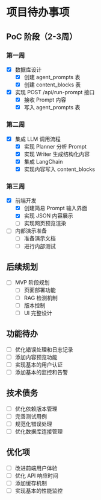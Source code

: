 # 项目待办事项

## PoC 阶段（2-3周）

### 第一周
- [x] 数据库设计
  - [x] 创建 agent_prompts 表
  - [x] 创建 content_blocks 表
- [x] 实现 POST /api/run-prompt 接口
  - [x] 接收 Prompt 内容
  - [x] 写入 agent_prompts 表

### 第二周
- [x] 集成 LLM 调用流程
  - [x] 实现 Planner 分析 Prompt
  - [x] 实现 Writer 生成结构化内容
  - [x] 集成 LangChain
  - [x] 实现内容写入 content_blocks

### 第三周
- [x] 前端开发
  - [x] 创建简易 Prompt 输入界面
  - [x] 实现 JSON 内容展示
  - [ ] 实现网页预览渲染
- [ ] 内部演示准备
  - [ ] 准备演示文档
  - [ ] 进行内部测试

## 后续规划
- [ ] MVP 阶段规划
  - [ ] 页面部署功能
  - [ ] RAG 检测机制
  - [ ] 版本控制
  - [ ] UI 完整设计

## 功能待办
- [ ] 优化错误处理和日志记录
- [ ] 添加内容预览功能
- [ ] 实现基本的用户认证
- [ ] 添加基本的监控和告警

## 技术债务
- [ ] 优化依赖版本管理
- [ ] 完善测试用例
- [ ] 规范化错误处理
- [ ] 优化数据库连接管理

## 优化项
- [ ] 改进前端用户体验
- [ ] 优化 API 响应时间
- [ ] 添加缓存机制
- [ ] 实现基本的性能监控 